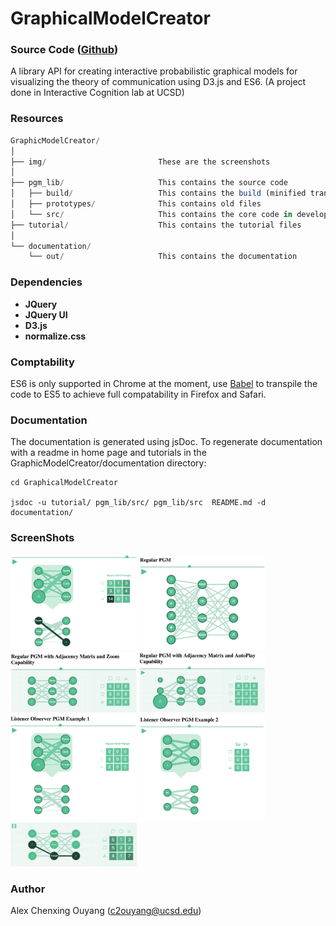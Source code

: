 # GraphicalModelCreator

### Source Code (<a href="https://github.com/AlexOuyang/GraphicModelCreator">Github</a>)
A library API for creating interactive probabilistic graphical models for visualizing the theory of communication using D3.js and ES6. (A project done in Interactive Cognition lab at UCSD)

### Resources
            
```javascript
GraphicModelCreator/ 
│ 
├── img/                         These are the screenshots
│ 
├── pgm_lib/                     This contains the source code
│   ├── build/                   This contains the build (minified transpiled file)
│   ├── prototypes/              This contains old files
│   └── src/                     This contains the core code in development
├── tutorial/                    This contains the tutorial files
│
└── documentation/
    └── out/                     This contains the documentation
```


### Dependencies

* __JQuery__
* __JQuery UI__
* __D3.js__
* __normalize.css__

### Comptability

ES6 is only supported in Chrome at the moment, use <a href="https://babeljs.io/">Babel</a> to transpile the code to ES5 to achieve full compatability in Firefox and Safari.

### Documentation

The documentation is generated using jsDoc.
To regenerate documentation with a readme in home page and tutorials in the GraphicModelCreator/documentation directory:

    cd GraphicalModelCreator

    jsdoc -u tutorial/ pgm_lib/src/ pgm_lib/src  README.md -d documentation/


### ScreenShots

<img src="https://raw.githubusercontent.com/AlexOuyang/GraphicModelCreator/master/img/pgm_0.png" width="40%">
<img src="https://raw.githubusercontent.com/AlexOuyang/GraphicModelCreator/master/img/pgm_1.png" width="40%">
<img src="https://raw.githubusercontent.com/AlexOuyang/GraphicModelCreator/master/img/pgm_2.png" width="40%">
<img src="https://raw.githubusercontent.com/AlexOuyang/GraphicModelCreator/master/img/pgm_3.png" width="40%">
<img src="https://raw.githubusercontent.com/AlexOuyang/GraphicModelCreator/master/img/pgm_4.png" width="40%">
<img src="https://raw.githubusercontent.com/AlexOuyang/GraphicModelCreator/master/img/pgm_5.png" width="40%">
<img src="https://raw.githubusercontent.com/AlexOuyang/GraphicModelCreator/master/img/1.png" width="40%">

### Author

Alex Chenxing Ouyang (c2ouyang@ucsd.edu)


